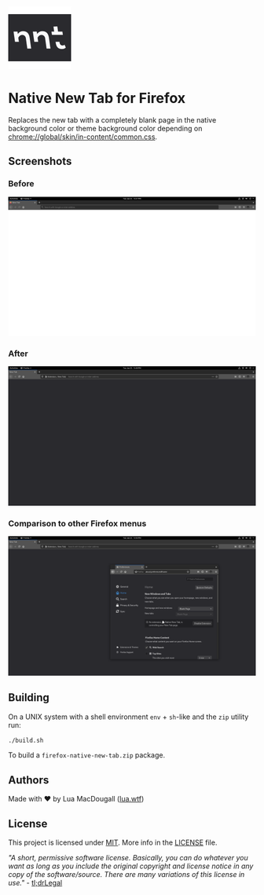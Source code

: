 ![Native New Tab logo](logo128.png)
# Native New Tab for Firefox
Replaces the new tab with a completely blank page in the native background color or theme background color depending on [chrome://global/skin/in-content/common.css](chrome://global/skin/in-content/common.css).

## Screenshots
### Before
![Before screenshot](screens/before.png)
### After
![After screenshot](screens/after.png)
### Comparison to other Firefox menus
![Comparison](screens/comp.png)

## Building
On a UNIX system with a shell environment `env` + `sh`-like and the `zip` utility run:
```sh
./build.sh
```
To build a `firefox-native-new-tab.zip` package.

## Authors
Made with ❤ by Lua MacDougall ([lua.wtf](https://lua.wtf/))

## License
This project is licensed under [MIT](LICENSE).
More info in the [LICENSE](LICENSE) file.

*"A short, permissive software license. Basically, you can do whatever you want as long as you include the original copyright and license notice in any copy of the software/source.  There are many variations of this license in use."* - [tl;drLegal](https://tldrlegal.com/license/mit-license)
